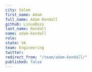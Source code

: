 ```yaml
---
city: Salem
first_name: Adam
full_name: Adam Kendall
github: LinuxBozo
last_name: Kendall
name: adam-kendall
role: 
state: VA
team: Engineering
twitter: 
redirect_from: "/team/adam-kendall/"
published: false
---
```



